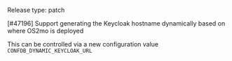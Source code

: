 Release type: patch

[#47196] Support generating the Keycloak hostname dynamically based on where OS2mo is deployed

This can be controlled via a new configuration value `CONFDB_DYNAMIC_KEYCLOAK_URL`
